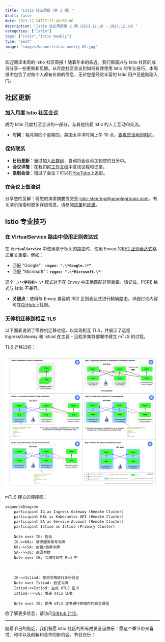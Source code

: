 ```yaml
---
title: "Istio 社区周报（第 2 期）"
draft: false
date: 2023-12-24T12:27:49+08:00
description: "Istio 社区周报第 2 期（2023.12.18 - 2023.12.24）"
categories: ["Istio"]
tags: ["Istio","Istio Weekly"]
type: "post"
image: "images/banner/istio-weekly-02.jpg"
---
```


欢迎阅读本周的 Istio 社区周报！随着年末的临近，我们很高兴与 Istio 社区的成员分享一些更新和见解。从月度社区会议到如何有效使用 Istio 的专业技巧，本周报中包含了对每个人都有价值的信息，无论您是经验丰富的 Istio 用户还是刚刚入门。

## 社区更新

### 加入月度 Istio 社区会议

成为 Istio 月度社区会议的一部分，与其他热爱 Istio 的人士互动和交流。

- **时间**：每月第四个星期四，美国太平洋时间上午 10 点。[查看您当地的时间](https://time.is/compare/1000_in_San_Francisco,_California)。

### 保持联系
- **日历更新**：通过加入[此群组](https://groups.google.com/forum/#!forum/istio-community-video-meetings)，自动将会议添加到您的日历中。
- **会议详情**：在我们的[工作文档](http://bit.ly/istiocommunitymeet)中查找议程和记录。
- **录制会话**：错过了会议？可以在[YouTube](https://www.youtube.com/channel/UC-zVlo1F3mUbExQ96fABWcQ)上追赶。

### 在会议上做演讲

分享您的见解！将您的演讲摘要提交至 [istio-steering@googlegroups.com](mailto:istio-steering@googlegroups.com)。有关演示指南和更多详细信息，请参阅[这里](http://bit.ly/istiocommunitymeet)和[这里](https://github.com/istio/community/tree/master?tab=readme-ov-file#community-meeting)。

## Istio 专业技巧

### 在 VirtualService 路由中使用正则表达式
在 **`VirtualService`** 中使用基于标头的路由时，使用 Envoy 的[RE2 正则表达式](https://github.com/google/re2/wiki/Syntax)格式至关重要。例如：

- 匹配 "Google"：**`regex: ".\*Google.\*"`**
- 匹配 "Microsoft"：**`regex: ".\*Microsoft.\*"`**

这个 **`.\*<字符串>.\*`** 模式对于在 Envoy 中正确匹配非常重要。请记住，PCRE 格式与 Istio 不兼容。

- **关键点**：使用与 Envoy 兼容的 RE2 正则表达式进行精确路由。详细讨论内容可在[GitHub](https://github.com/istio/istio/discussions/48405)上找到。

### 无停机迁移到相互 TLS
以下图表说明了零停机迁移过程，以实现相互 TLS，并展示了远程 IngressGateway 和 Istiod 在主要 - 远程多集群部署中建立 mTLS 的过程。

TLS 迁移过程：

![零停机 TLS 迁移过程](tls-migration.svg)

mTLS 建立的顺序图：

```mermaid
sequenceDiagram
    participant IG as Ingress Gateway (Remote Cluster)
    participant K8s as Kubernetes API (Remote Cluster)
    participant SA as Service Account (Remote Cluster)
    participant Istiod as Istiod (Primary Cluster)

    Note over IG: 启动
    IG->>K8s: 请求服务账号令牌
    K8s->>SA: 创建/检索令牌
    SA-->>IG: 返回令牌
    Note over IG: 令牌挂载在 Pod 中



    IG->>Istiod: 使用令牌进行身份验证
    Note over Istiod: 验证令牌
    Istiod->>Istiod: 生成 mTLS 证书
    Istiod-->>IG: 发送 mTLS 证书

    Note over IG: 使用 mTLS 证书进行网格内的安全通信
```

欲了解更多信息，请访问[GitHub 讨论](https://github.com/istio/istio/discussions/48343)。

---

随着节日的临近，我们祝愿 Istio 社区的所有成员圣诞快乐！愿这个季节带来喜悦、和平以及创新和合作的新机会。节日快乐！
